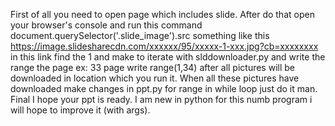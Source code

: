 First of all you need to open page which includes slide.
After do that open your browser's console and run this command
document.querySelector('.slide_image').src
something like this 
https://image.slidesharecdn.com/xxxxxx/95/xxxxx-1-xxx.jpg?cb=xxxxxxxx
in this link find the 1 and make to iterate with slddownloader.py and write the range the page ex: 33 page write range(1,34) 
after all pictures will be downloaded in location which you run it.
When all these pictures have downloaded make changes in ppt.py for range in while loop  just do it man.
Final I hope your ppt is ready.
I am new in python for this numb program i will hope to improve it (with args). 


